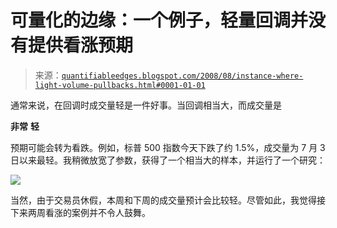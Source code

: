 <!--yml

分类：未分类

日期：2024-05-18 13:41:07

-->

# 可量化的边缘：一个例子，轻量回调并没有提供看涨预期

> 来源：[`quantifiableedges.blogspot.com/2008/08/instance-where-light-volume-pullbacks.html#0001-01-01`](http://quantifiableedges.blogspot.com/2008/08/instance-where-light-volume-pullbacks.html#0001-01-01)

通常来说，在回调时成交量轻是一件好事。当回调相当大，而成交量是

**非常** **轻**

预期可能会转为看跌。例如，标普 500 指数今天下跌了约 1.5%，成交量为 7 月 3 日以来最轻。我稍微放宽了参数，获得了一个相当大的样本，并运行了一个研究：

![](https://blogger.googleusercontent.com/img/b/R29vZ2xl/AVvXsEi0bfWtLOXT17Xvao3KqR7zFgM0YON-_AfH5K8BL7n-7nX_1Zb4iih6mhRcvgPQ_FmdeEsEEckm-l58oFzO-H6nyuBdehyZBRxSG8F9XRsq6cNh_0jzYl4v5aHBTXwqrKKX4ZE56uY4vJY/s1600-h/2008-08-19+sharp+drop+extremely+light+vol.PNG)

当然，由于交易员休假，本周和下周的成交量预计会比较轻。尽管如此，我觉得接下来两周看涨的案例并不令人鼓舞。
